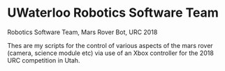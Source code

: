 # UWaterloo Robotics Software Team 

Robotics Software Team, Mars Rover Bot, URC 2018

Thes are my scripts for the control of various aspects of the mars rover (camera, science module etc) via use of an Xbox controller for the 2018 URC competition in Utah.
